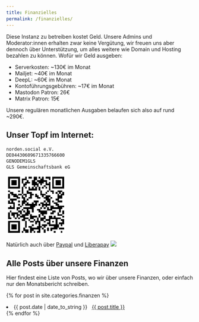 ```yaml
---
title: Finanzielles
permalink: /finanzielles/
---
```


Diese Instanz zu betreiben kostet Geld. Unsere Admins und Moderator:innen erhalten zwar keine Vergütung, wir freuen uns aber dennoch über Unterstützung, um alles weitere wie Domain und Hosting bezahlen zu können.
Wofür wir Geld ausgeben:
- Serverkosten: ~130€ im Monat
- Mailjet: ~40€ im Monat
- DeepL: ~60€ im Monat
- Kontoführungsgebühren: ~17€ im Monat
- Mastodon Patron: 26€
- Matrix Patron: 15€

Unsere regulären monatlichen Ausgaben belaufen sich also auf rund ~290€.

## Unser Topf im Internet:
    norden.social e.V.
    DE04430609671335766600
    GENODEM1GLS
    GLS Gemeinschaftsbank eG
    
![QR-Code-Vereinsüberweisung](./assets/img/qr-verein.png)

Natürlich auch über [Paypal](https://paypal.me/nordensocial) und [Liberapay](https://liberapay.com/norden.social) <img src="https://img.shields.io/liberapay/patrons/norden.social.svg?logo=liberapay">


## Alle Posts über unsere Finanzen
Hier findest eine Liste von Posts, wo wir über unsere Finanzen, oder einfach nur den Monatsbericht schreiben.

{% for post in site.categories.finanzen %}
 <li><span>{{ post.date | date_to_string }}</span> &nbsp; <a href="{{ post.url }}">{{ post.title }}</a></li>
{% endfor %}
